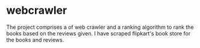 # webcrawler
The project comprises a of web crawler and a ranking algorithm to rank the books based on the reviews given. I have scraped flipkart's book store for the books and reviews.
